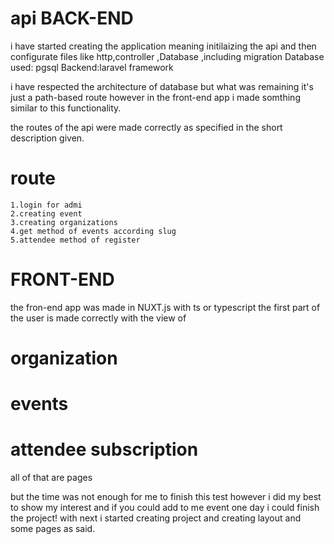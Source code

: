 # api  BACK-END 
i have started creating the application meaning initilaizing the api and then 
configurate files like http,controller ,Database ,including migration 
Database used: pgsql
Backend:laravel framework

i have respected the architecture of database but 
what was remaining it's just a path-based route however in the front-end app i made somthing similar to this functionality.

the routes of the api were made correctly as specified in the short description given.
  # route
    1.login for admi
    2.creating event
    3.creating organizations
    4.get method of events according slug
    5.attendee method of register



  # FRONT-END
the fron-end app was made in NUXT.js with ts or typescript
the first part of the user is made correctly
with the view of 

  # organization
  # events
  # attendee subscription

all of that are pages 

but the time was not enough for me to finish this test however i did my best to show my interest 
and if you could add to me event one day i could finish the project!
with next i started creating project and creating layout and some pages as said.
  
